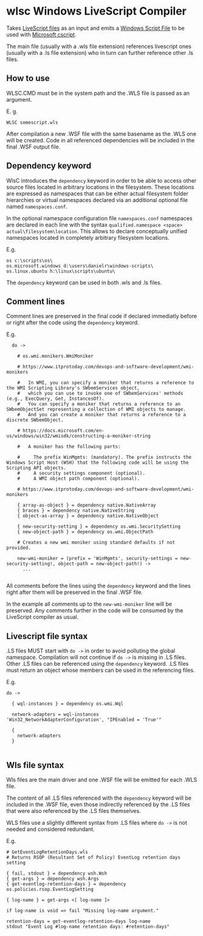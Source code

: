 # wlsc Windows LiveScript Compiler

Takes [LiveScript files](https://livescript.net/) as an input and emits a [Windows Script File](https://en.wikipedia.org/wiki/Windows_Script_File) to be used with [Microsoft cscript](https://learn.microsoft.com/en-us/windows-server/administration/windows-commands/cscript).

The main file (usually with a .wls file extension) references livescript ones (usually with a .ls file extension) who in turn can further reference other .ls files.

## How to use

WLSC.CMD must be in the system path and the .WLS file is passed as an argument.

E. g.

```
WLSC somescript.wls
```

After compilation a new .WSF file with the same basename as the .WLS one will be created.
Code in all referenced dependencies will be included in the final .WSF output file.

## Dependency keyword

WlsC introduces the `dependency` keyword in order to be able to access other source files located in arbitrary locations in the filesystem. These locations are expressed as namespaces that can be either actual filesystem folder hierarchies or virtual namespaces declared via an additional optional file named `namespaces.conf`.

In the optional namespace configuration file `namespaces.conf` namespaces are declared in each line with the syntax `qualified.namespace <space> actual\filesystem\location`. This allows to declare conceptually unified namespaces located in completely arbitrary filesystem locations.

E.g.

```
os c:\scripts\os\
os.microsoft.windows d:\users\danielr\windows-scripts\
os.linux.ubuntu h:\linux\scripts\ubuntu\
```

The `dependency` keyword can be used in both .wls and .ls files.

## Comment lines

Comment lines are preserved in the final code if declared immediatly before or right after the code using the `dependency` keyword.

E.g.

```
  do ->
  
    # os.wmi.monikers.WmiMoniker

    # https://www.itprotoday.com/devops-and-software-development/wmi-monikers

    #   In WMI, you can specify a moniker that returns a reference to the WMI Scripting Library's SWbemServices object,
    #   which you can use to invoke one of SWbemServices' methods (e.g., ExecQuery, Get, InstancesOf).
    #   You can specify a moniker that returns a reference to an SWbemObjectSet representing a collection of WMI objects to manage.
    #   And you can create a moniker that returns a reference to a discrete SWbemObject.

    # https://docs.microsoft.com/en-us/windows/win32/wmisdk/constructing-a-moniker-string

    #   A moniker has the following parts:

    #     The prefix WinMgmts: (mandatory). The prefix instructs the Windows Script Host (WSH) that the following code will be using the Scripting API objects.
    #     A security settings component (optional).
    #     A WMI object path component (optional).

    # https://www.itprotoday.com/devops-and-software-development/wmi-monikers

    { array-as-object } = dependency native.NativeArray
    { braces } = dependency native.NativeString
    { object-as-array } = dependency native.NativeObject
    
    { new-security-setting } = dependency os.wmi.SecuritySetting
    { new-object-path } = dependency os.wmi.ObjectPath

    # Creates a new wmi moniker using standard defaults if not provided.

    new-wmi-moniker = (prefix = 'WinMgmts', security-settings = new-security-setting!, object-path = new-object-path!) ->
      ...
      
```

All comments before the lines using the `dependency` keyword and the lines right after them will be preserved in the final .WSF file.

In the example all comments up to the `new-wmi-moniker` line will be preserved.
Any comments further in the code will be consumed by the LiveScript compiler as usual.

## Livescript file syntax

.LS files MUST start with `do ->` in order to avoid polluting the global namespace. Compilation will not continue if `do ->` is missing in .LS files.
Other .LS files can be referenced using the `dependency` keyword.
.LS files must return an object whose members can be used in the referencing files.

E.g.

```
do ->
  
  { wql-instances } = dependency os.wmi.Wql
  
  network-adapters = wql-instances 'Win32_NetworkAdapterConfiguration', "IPEnabled = 'True'"
  
  {
    network-adapters
  }
  
```

## Wls file syntax

Wls files are the main driver and one .WSF file will be emitted for each .WLS file.

The content of all .LS files referenced with the `dependency` keyword will be included in the .WSF file, even those indirectly  referenced by the .LS files that were also referenced by the .LS files themselves.

WLS files use a slightly different syntax from .LS files where `do ->` is not needed and considered redundant.

E.g.

```
# GetEventLogRetentionDays.wls
# Returns RSOP (Resultant Set of Policy) EventLog retention days setting

{ fail, stdout } = dependency wsh.Wsh
{ get-args } = dependency wsh.Args
{ get-eventlog-retention-days } = dependency os.policies.rsop.EventLogSetting

{ log-name } = get-args <[ log-name ]>

if log-name is void => fail "Missing log-name argument."

retention-days = get-eventlog-retention-days log-name
stdout "Event Log #log-name retention days: #retention-days"

```
